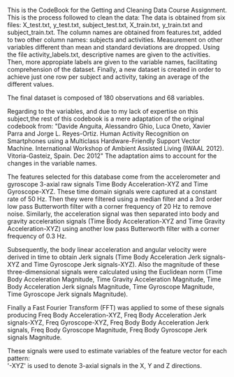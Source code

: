 This is the CodeBook for the Getting and Cleaning Data Course Assignment.
This is the process followed to clean the data:
The data is obtained from six files: X_test.txt, y_test.txt, subject_test.txt, X_train.txt, y_train.txt and subject_train.txt.
The column names are obtained from features.txt, added to two other column names: subjects and activities.
Measurement on other variables different than mean and standard deviations are dropped.
Using the file activity_labels.txt, descriptive names are given to the activities.
Then, more appropiate labels are given to the variable names, facilitating comprehension of the dataset.
Finally, a new dataset is created in order to achieve just one row per subject and activity, taking an average of the different values.

The final dataset is composed of 180 observations and 68 variables.

Regarding to the variables, and due to my lack of expertise on this subject,the rest of this codebook is a mere adaptation of the original
codebook from:
"Davide Anguita, Alessandro Ghio, Luca Oneto, Xavier Parra and Jorge L. Reyes-Ortiz.
Human Activity Recognition on Smartphones using a Multiclass Hardware-Friendly Support Vector Machine.
International Workshop of Ambient Assisted Living (IWAAL 2012). Vitoria-Gasteiz, Spain. Dec 2012"
The adaptation aims to account for the changes in the variable names.


The features selected for this database come from the accelerometer and gyroscope 3-axial raw signals Time Body Acceleration-XYZ and Time Gyroscope-XYZ.
These time domain signals were captured at a constant rate of 50 Hz. Then they were filtered using a median filter and a 3rd order low pass
Butterworth filter with a corner frequency of 20 Hz to remove noise.
Similarly, the acceleration signal was then separated into body and gravity acceleration signals (Time Body Acceleration-XYZ and Time Gravity Acceleration-XYZ) 
using another low pass Butterworth filter with a corner frequency of 0.3 Hz. 

Subsequently, the body linear acceleration and angular velocity were derived in time to obtain Jerk signals (Time Body Acceleration  Jerk signals-XYZ 
and Time Gyroscope  Jerk signals-XYZ). Also the magnitude of these three-dimensional signals were calculated using the Euclidean norm (Time Body Acceleration  Magnitude, 
Time Gravity Acceleration  Magnitude, Time Body Acceleration  Jerk signals  Magnitude, Time   Gyroscope  Magnitude, Time Gyroscope  Jerk signals  Magnitude). 

Finally a Fast Fourier Transform (FFT) was applied to some of these signals producing Freq Body Acceleration-XYZ, 
Freq Body Acceleration  Jerk signals-XYZ, Freq Gyroscope-XYZ, Freq Body Body Acceleration Jerk signals,
Freq  Body Gyroscope  Magnitude, Freq  Body Gyroscope  Jerk signals  Magnitude. 

These signals were used to estimate variables of the feature vector for each pattern:  
'-XYZ' is used to denote 3-axial signals in the X, Y and Z directions.
